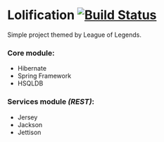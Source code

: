 # Lolification [![Build Status](https://travis-ci.com/spalonytoster/lolification.svg?token=n2hxqwy2zsebUwGMXFqa&branch=master)](https://travis-ci.com/spalonytoster/lolification)

Simple project themed by League of Legends.

### Core module:
* Hibernate
* Spring Framework
* HSQLDB


### Services module _(REST)_:
* Jersey
* Jackson
* Jettison
